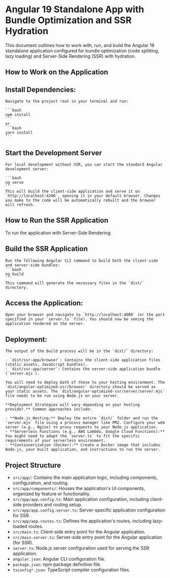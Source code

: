 # Angular 19 Standalone App with Bundle Optimization and SSR Hydration

This document outlines how to work with, run, and build the Angular 19 standalone application configured for bundle optimization (code splitting, lazy loading) and Server-Side Rendering (SSR) with hydration.

## How to Work on the Application

## Install Dependencies:

    Navigate to the project root in your terminal and run:

    ```bash
    npm install
    ```
    or
    ```bash
    yarn install
    ```

## Start the Development Server

    For local development without SSR, you can start the standard Angular development server:

    ```bash
    ng serve
    ```
    This will build the client-side application and serve it on `http://localhost:4200`, opening it in your default browser. Changes you make to the code will be automatically rebuilt and the browser will refresh.

## How to Run the SSR Application

To run the application with Server-Side Rendering:

## Build the SSR Application

    Run the following Angular CLI command to build both the client-side and server-side bundles:
    ```bash
    ng build
    ```
    This command will generate the necessary files in the `dist/` directory.

## Access the Application:

    Open your browser and navigate to `http://localhost:4000` (or the port specified in your `server.ts` file). You should now be seeing the application rendered on the server.

## Deployment:

    The output of the build process will be in the `dist/` directory:

    - `dist/ssr-app/browser`: Contains the client-side application files (static assets, JavaScript bundles).
    - `dist/ssr-app/server`: Contains the server-side application bundle (`server.mjs`).

    You will need to deploy both of these to your hosting environment. The `dist/angular-optimized-ssr/browser` directory should be served as your static assets. The `dist/angular-optimized-ssr/server/server.mjs` file needs to be run using Node.js on your server.

    **Deployment Strategies will vary depending on your hosting provider.** Common approaches include:

    - **Node.js Hosting:** Deploy the entire `dist/` folder and run the `server.mjs` file using a process manager like PM2. Configure your web server (e.g., Nginx) to proxy requests to your Node.js application.
    - **Serverless Functions (e.g., AWS Lambda, Google Cloud Functions):** You might need to adapt the `server.ts` to fit the specific requirements of your serverless environment.
    - **Containerization (Docker):** Create a Docker image that includes Node.js, your built application, and instructions to run the server.

## Project Structure

- `src/app/`: Contains the main application logic, including components, configuration, and routing.
- `src/app/components/`: Houses the application's UI components, organized by feature or functionality.
- `src/app/app.config.ts`: Main application configuration, including client-side providers and routing setup.
- `src/app/app.config.server.ts`: Server-specific application configuration for SSR.
- `src/app/app.routes.ts`: Defines the application's routes, including lazy-loaded routes.
- `src/main.ts`: Client-side entry point for the Angular application.
- `src/main.server.ts`: Server-side entry point for the Angular application (for SSR).
- `server.ts`: Node.js server configuration used for serving the SSR application.
- `angular.json`: Angular CLI configuration file.
- `package.json`: npm package definition file.
- `tsconfig*.json`: TypeScript compiler configuration files.

